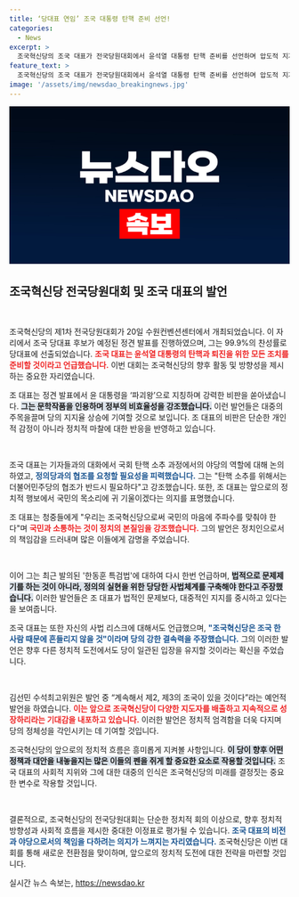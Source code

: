 ```yaml
---
title: ‘당대표 연임’ 조국 대통령 탄핵 준비 선언!
categories:
  - News
excerpt: >
  조국혁신당의 조국 대표가 전국당원대회에서 윤석열 대통령 탄핵 준비를 선언하며 압도적 지지로 연임에 성공! 그는 민주당과 협조를 요청하며 법적 조치를 강구하겠다고 밝혔다.
feature_text: >
  조국혁신당의 조국 대표가 전국당원대회에서 윤석열 대통령 탄핵 준비를 선언하며 압도적 지지로 연임에 성공! 그는 민주당과 협조를 요청하며 법적 조치를 강구하겠다고 밝혔다.
image: '/assets/img/newsdao_breakingnews.jpg'
---
```


<p><img src="/assets/img/newsdao_breakingnews.jpg" alt="cryptoinkorea 속보" /></p>

<h2 data-ke-size="size26">조국혁신당 전국당원대회 및 조국 대표의 발언</h2>

<p data-ke-size="size16">&nbsp;</p>

<p>조국혁신당의 제1차 전국당원대회가 20일 수원컨벤션센터에서 개최되었습니다. 이 자리에서 조국 당대표 후보가 예정된 정견 발표를 진행하였으며, 그는 99.9%의 찬성률로 당대표에 선출되었습니다. <b><span style="color: #ee2323;">조국 대표는 윤석열 대통령의 탄핵과 퇴진을 위한 모든 조치를 준비할 것이라고 언급했습니다.</span></b> 이번 대회는 조국혁신당의 향후 활동 및 방향성을 제시하는 중요한 자리였습니다.</p>

<p>조 대표는 정견 발표에서 윤 대통령을 ‘파괴왕’으로 지칭하며 강력한 비판을 쏟아냈습니다. <b><span style="background-color: #21538527;">그는 문학작품을 인용하며 정부의 비효율성을 강조했습니다.</span></b> 이런 발언들은 대중의 주목을끌며 당의 지지율 상승에 기여할 것으로 보입니다. 조 대표의 비판은 단순한 개인적 감정이 아니라 정치적 마찰에 대한 반응을 반영하고 있습니다.</p>

<p data-ke-size="size16">&nbsp;</p>

<p>조국 대표는 기자들과의 대화에서 국회 탄핵 소추 과정에서의 야당의 역할에 대해 논의하였고, <b><span style="color: #1a5490;">정의당과의 협조를 요청할 필요성을 피력했습니다.</span></b> 그는 "탄핵 소추를 위해서는 더불어민주당의 협조가 반드시 필요하다"고 강조했습니다. 또한, 조 대표는 앞으로의 정치적 행보에서 국민의 목소리에 귀 기울이겠다는 의지를 표명했습니다.</p>

<p>조 대표는 청중들에게 "우리는 조국혁신당으로써 국민의 마음에 주파수를 맞춰야 한다"며 <b><span style="color: #ee2323;">국민과 소통하는 것이 정치의 본질임을 강조했습니다.</span></b> 그의 발언은 정치인으로서의 책임감을 드러내며 많은 이들에게 감명을 주었습니다.</p>

<p data-ke-size="size16">&nbsp;</p>

<p>이어 그는 최근 발의된 '한동훈 특검법'에 대하여 다시 한번 언급하며, <b><span style="background-color: #21538527;">법적으로 문제제기를 하는 것이 아니라, 정의의 실현을 위한 당당한 사법체계를 구축해야 한다고 주장했습니다.</span></b> 이러한 발언들은 조 대표가 법적인 문제보다, 대중적인 지지를 중시하고 있다는을 보여줍니다.</p>

<p>조국 대표는 또한 자신의 사법 리스크에 대해서도 언급했으며, <b><span style="color: #1a5490;">"조국혁신당은 조국 한 사람 때문에 흔들리지 않을 것"이라며 당의 강한 결속력을 주장했습니다.</span></b> 그의 이러한 발언은 향후 다른 정치적 도전에서도 당이 일관된 입장을 유지할 것이라는 확신을 주었습니다.</p>

<p data-ke-size="size16">&nbsp;</p>

<p>김선민 수석최고위원은 발언 중 “계속해서 제2, 제3의 조국이 있을 것이다”라는 예언적 발언을 하였습니다. <b><span style="color: #ee2323;">이는 앞으로 조국혁신당이 다양한 지도자를 배출하고 지속적으로 성장하리라는 기대감을 내포하고 있습니다.</span></b> 이러한 발언은 정치적 엄격함을 더욱 다지며 당의 정체성을 각인시키는 데 기여할 것입니다.</p>

<p>조국혁신당의 앞으로의 정치적 흐름은 흥미롭게 지켜볼 사항입니다. <b><span style="background-color: #21538527;">이 당이 향후 어떤 정책과 대안을 내놓을지는 많은 이들의 펜을 쥐게 할 중요한 요소로 작용할 것입니다.</span></b> 조국 대표의 사회적 지위와 그에 대한 대중의 인식은 조국혁신당의 미래를 결정짓는 중요한 변수로 작용할 것입니다.</p>

<p data-ke-size="size16">&nbsp;</p>

<p>결론적으로, 조국혁신당의 전국당원대회는 단순한 정치적 회의 이상으로, 향후 정치적 방향성과 사회적 흐름을 제시한 중대한 이정표로 평가될 수 있습니다. <b><span style="color: #1a5490;">조국 대표의 비전과 야당으로서의 책임을 다하려는 의지가 느껴지는 자리였습니다.</span></b> 조국혁신당은 이번 대회를 통해 새로운 전환점을 맞이하며, 앞으로의 정치적 도전에 대한 전략을 마련할 것입니다.</p>
실시간 뉴스 속보는, <a href="https://newsdao.kr" rel="dofollow">https://newsdao.kr</a>


